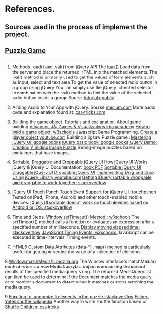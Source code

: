 # References.

## Sources used in the process of implement the project.

## [Puzzle Game](https://annadk.github.io/PuzzleGame/)

***************************
1. Methods .load() and .val() from jQuery API
   The [load()](https://api.jquery.com/load/) Load data from the server and place the returned HTML into the matched elements.
   The [.val() method](https://api.jquery.com/val/#val) is primarily used to get the values of form elements such as input, select and text area
   To get the value of selected radio button in a group using jQuery
   You can simply use the jQuery :checked selector in combination with the .val() method to find the value of the selected radio button inside a group.
   Sourse [tutorialrepublic](https://www.tutorialrepublic.com/faq/how-to-get-the-value-of-selected-radio-button-using-jquery.php)

2. Adding Audio to Your App with jQuery. Sourse [medium.com](https://medium.com/@ericschwartz7/adding-audio-to-your-app-with-jquery-fa96b99dfa97)
   Mute audio code and explanation found at: [css-tricks.com](https://css-tricks.com/forums/topic/mute-unmute-sounds-on-website/)

3. Building the game object.
   Tutorials and explanation.
   Aboul game building [Advanced JS: Games & Visualizations khanacademy](https://www.khanacademy.org/computing/computer-programming/programming-games-visualizations)
   [How to buid a game object: w3schools](https://www.w3schools.com/graphics/game_canvas.asp)
   Javascript Game Programming. [Create a player object youtube.com](https://www.youtube.com/watch?v=O6mWO4VTE2M)
   Building a jigsaw Puzzle game :
   [Mastering jQuery UI: google books](https://books.google.nl/books?id=nFjTBgAAQBAJ&pg=PA24&dq=jQuery+puzzle&hl=en&sa=X&ved=0ahUKEwiR6c_4y4jpAhVNLewKHY9mA_kQ6AEIKDAA#v=onepage&q=jQuery%20puzzle&f=false)
   [jQuery basic book: google books](https://books.google.nl/books?id=DYV7AgAAQBAJ&pg=PA47&lpg=PA47&dq=$(+%22%3Cli+class%3D%5C%22new%5C%22%3Enew+list+item%3C/li%3E%22+);&source=bl&ots=PgMR_wxbC0&sig=ACfU3U0plp9UUHnypWnKRzjl4isDb5Extg&hl=en&sa=X&ved=2ahUKEwi30a713PboAhVRzqQKHYMqDWYQ6AEwAHoECAwQKQ#v=onepage&q&f=false)
   [jQuery Demo: Creating A Sliding Image Puzzle](https://www.bennadel.com/blog/1009-jquery-demo-creating-a-sliding-image-puzzle-plug-in.htm)
   Sliding-image puzzles based on containers that have images.

4. Sortable, Draggable and Droppable jQuery UI
   [How jQuery UI Works](https://learn.jquery.com/jquery-ui/how-jquery-ui-works/)
   jQuery & jQuery UI Documentation: [book PDF](https://documentation.help/jQuery-UI/documentation.pdf)
   [Sortable jQuery UI](https://jqueryui.com/sortable/)
   [Draggable jQuery UI](https://jqueryui.com/draggable/)
   [Droppable jQuery UI](https://jqueryui.com/droppable/)
   [Implementing Drag and Drop Using jQuery Library:youtube.com](https://www.youtube.com/watch?v=peWrZD0meTs)
   [Getting jQuery sortable, droppable and draggable to work together: stackoverflow ](https://stackoverflow.com/questions/5794574/getting-jquery-sortable-droppable-and-draggable-to-work-together)

5. jQuery UI Touch Punch
   [Touch Event Support for jQuery UI : touchpunch](http://touchpunch.furf.com/)
   Tested on iPad, iPhone, Android and other touch-enabled mobile devices.
   [jQueryUI sortable doesn't work on touch devices based on Android or IOS: stackoverflow](https://stackoverflow.com/questions/6745098/jquery-ui-sortable-doesnt-work-on-touch-devices-based-on-android-or-ios)

6. Time and Steps.
   [Window setTimeout() Method : w3schools](https://www.w3schools.com/jsref/met_win_settimeout.asp) 
   The setTimeout() method calls a function or evaluates an expression after a specified number of milliseconds.
   [Display moving elapsed time: stackoverflow](https://stackoverflow.com/questions/3528425/how-to-display-moving-elapsed-time-in-jquery)
   [JavaScript Timing Events: w3schools ](https://www.w3schools.com/js/js_timing.asp)
   JavaScript can be executed in time-intervals. Timing events.

7. [HTML5 Custom Data Attributes (data-*)](http://html5doctor.com/html5-custom-data-attributes/)
   [.map() method](https://api.jquery.com/map/)
   is particularly useful for getting or setting the value of a collection of elements

8.[Window.matchMedia(): mozilla.org](https://developer.mozilla.org/en-US/docs/Web/API/Window/matchMedia)
  The Window interface's matchMedia() method returns a new MediaQueryList object representing the parsed results of the specified media query string. The returned MediaQueryList can then be used to determine if the Document matches the media query,
  or to monitor a document to detect when it matches or stops matching the media query.   

9.[Function to randomize li elements in the puzzle :stackoverflow](https://stackoverflow.com/questions/7070054/javascript-shuffle-html-list-element-order/39492527#39492527)
  [Fisher–Yates shuffle: wikipedia](https://en.wikipedia.org/wiki/Fisher%E2%80%93Yates_shuffle*/)
  Another way to write shuffle function based on [Shuffle Children: css tricks](https://css-tricks.com/snippets/jquery/shuffle-children/)
